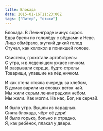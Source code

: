 ```yaml
---
title: Блокада
date: 2015-01-16T11:23:00Z
tags: ["Питер", "стихи"]
---
```


Блокада. В Ленинграде минус сорок.  
Едва брели по гололёду с вёдрами к Неве.  
Лицо обмёрзло, жуткий дикий голод  
Стучал, как колокол в поникшей голове.  

Свистели, грохотали артобстрелы  
С утра, и в леденящем ужасе ночном.  
И разрывали сердце, будто стрелы  
Товарищи, упавшие на лёд ничком.  

И как стена стояла очередь за хлебом,  
В домах варили из еловых веток чай.  
Мы жили серым ленинградким небом.  
Мы жили. Как могли. На нас, Бог, не серчай.  

И было утро. Вышли из парадных.  
Снята блокада, чёрт её дери!  
И было горько, больно и отрадно.  
Я, как ребёнок, плакал у двери.  



